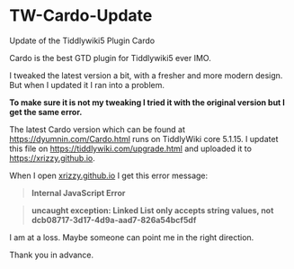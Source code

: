 # TW-Cardo-Update
Update of the Tiddlywiki5 Plugin Cardo

Cardo is the best GTD plugin for Tiddlywiki5 ever IMO.

I tweaked the latest version a bit, with a fresher and more modern design. But when I updated it I ran into a problem.

**To make sure it is not my tweaking I tried it with the original version but I get the same error.**

The latest Cardo version which can be found at <https://dyumnin.com/Cardo.html> runs on TiddlyWiki core 5.1.15.
I updatet this file on <https://tiddlywiki.com/upgrade.html> and uploaded it to <https://xrizzy.github.io>.

When I open [xrizzy.github.io](https://xrizzy.github.io/#A%20Big%20Project%20Im%20Working%20On:%5B%5BA%20Big%20Project%20Im%20Working%20On%5D%5D%20%5B%5BDraft%20of%20'What%20is%20your%20next%20task...'%20by%20Joe%20Cardo%5D%5D%20%5B%5BWelcome%20to%20Cardo%5D%5D%20%5B%5BProject%20Features%5D%5D%20Sub-Projects%20%5B%5BProject%20Teams%20%26%20RACI%20Roles%5D%5D%20%5B%5BProgress%20Tracking%5D%5D%20%5B%5BStatus%20Updates%5D%5D%20%5B%5BTask%20Management%20Features%5D%5D%20%5B%5BTask%20Reminders%5D%5D%20Meetings%20%5B%5BAgenda%20Items%20%26%20Attendees%5D%5D%20%5B%5BPeople%20%26%20Conversation%20Tracking%5D%5D%20%5B%5BBook%20Library%5D%5D%20%5B%5BBook%20Notes%5D%5D%20Goals) I get this error message:

>**Internal JavaScript Error**

>**uncaught exception: Linked List only accepts string values, not dcb08717-3d17-4d9a-aad7-826a54bcf5df**

I am at a loss. Maybe someone can point me in the right direction.

Thank you in advance.
